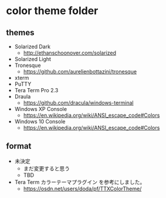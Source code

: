 ﻿# color theme folder

## themes

- Solarized Dark
  - http://ethanschoonover.com/solarized
- Solarized Light
- Tronesque
  - https://github.com/aurelienbottazini/tronesque
- xterm
- PuTTY
- Tera Term Pro 2.3
- Draula
  - https://github.com/dracula/windows-terminal
- Windows XP Console
  - https://en.wikipedia.org/wiki/ANSI_escape_code#Colors
- Windows 10 Console
  - https://en.wikipedia.org/wiki/ANSI_escape_code#Colors

## format

- 未決定
  - まだ変更すると思う
  - TBD
- Tera Term カラーテーマプラグイン を参考にしました。
  - https://osdn.net/users/doda/pf/TTXColorTheme/

